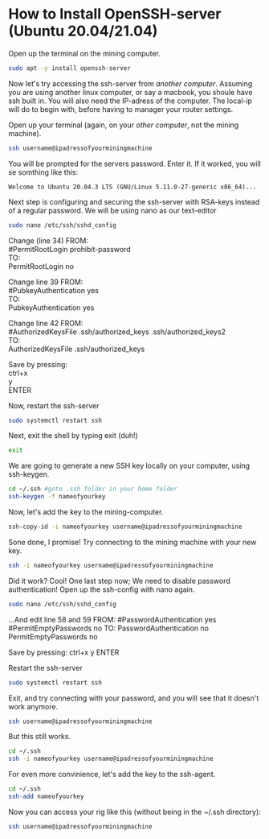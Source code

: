 # How to Install OpenSSH-server (Ubuntu 20.04/21.04)

Open up the terminal on the mining computer.


 ```sh
sudo apt -y install openssh-server
```

Now let's try accessing the ssh-server from *another computer*.
Assuming you are using another linux computer, or say a macbook,
you shoule have ssh built in. You will also need the IP-adress of 
the computer. The local-ip will do to begin with, before having to
manager your router settings.

Open up your terminal (again, on your *other computer*, not the mining machine).

 ```sh
ssh username@ipadressofyourminingmachine
```

You will be prompted for the servers password. Enter it.
If it worked, you will se somthing like this:

 ```console
Welcome to Ubuntu 20.04.3 LTS (GNU/Linux 5.11.0-27-generic x86_64)...
```

Next step is configuring and securing the ssh-server with RSA-keys instead of a regular password.
We will be using nano as our text-editor

 ```sh
sudo nano /etc/ssh/sshd_config
```

Change (line 34) FROM:  
#PermitRootLogin prohibit-password  
TO:  
PermitRootLogin no

Change line 39 FROM:  
#PubkeyAuthentication yes  
TO:  
PubkeyAuthentication yes

Change line 42 FROM:  
#AuthorizedKeysFile     .ssh/authorized_keys .ssh/authorized_keys2  
TO:  
AuthorizedKeysFile     .ssh/authorized_keys

Save by pressing:  
ctrl+x  
y  
ENTER

Now, restart the ssh-server

 ```sh
sudo systemctl restart ssh
```

Next, exit the shell by typing exit (duh!)
 ```sh
exit
```
We are going to generate a new SSH key locally on your computer, using ssh-keygen.

 ```sh
cd ~/.ssh #goto .ssh folder in your home folder
ssh-keygen -f nameofyourkey
```

Now, let's add the key to the mining-computer.

 ```sh
ssh-copy-id -i nameofyourkey username@ipadressofyourminingmachine
```

Sone done, I promise! Try connecting to the mining machine with your new key.

 ```sh
ssh -i nameofyourkey username@ipadressofyourminingmachine
```

Did it work? Cool! One last step now; We need to disable password authentication!
Open up the ssh-config with nano again.


 ```sh
sudo nano /etc/ssh/sshd_config
```

...And edit line 58 and 59 FROM:
#PasswordAuthentication yes
#PermitEmptyPasswords no
TO:
PasswordAuthentication no
PermitEmptyPasswords no

Save by pressing:
ctrl+x
y
ENTER

Restart the ssh-server

 ```sh
sudo systemctl restart ssh
```

Exit, and try connecting with your password, and you will see that it doesn't work anymore.

 ```sh
ssh username@ipadressofyourminingmachine
```

But this still works.

 ```sh
 cd ~/.ssh
ssh -i nameofyourkey username@ipadressofyourminingmachine
```

For even more convinience, let's add the key to the ssh-agent.

 ```sh
cd ~/.ssh
ssh-add nameofyourkey
```
Now you can access your rig like this (without being in the ~/.ssh directory):

 ```sh
ssh username@ipadressofyourminingmachine
```
